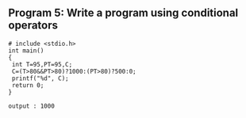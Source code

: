 ## Program 5: Write a program using conditional operators 
```
# include <stdio.h>
int main()
{ 
 int T=95,PT=95,C;
 C=(T>80&&PT>80)?1000:(PT>80)?500:0;
 printf("%d", C);
 return 0;
}
 
output : 1000

  

